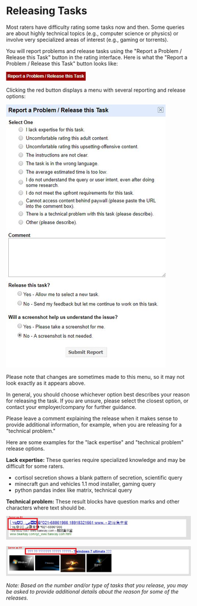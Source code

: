 # Releasing Tasks

Most raters have difficulty rating some tasks now and then. Some queries are about highly technical topics (e.g., computer science or physics) or involve very specialized areas of interest (e.g., gaming or torrents).

You will report problems and release tasks using the "Report a Problem / Release this Task" button in the rating interface. Here is what the "Report a Problem / Release this Task" button looks like:

![](../images/img850.jpg)

Clicking the red button displays a menu with several reporting and release options:

![](../images/img851.jpg)

Please note that changes are sometimes made to this menu, so it may not look exactly as it appears above.

In general, you should choose whichever option best describes your reason for releasing the task. If you are unsure, please select the closest option, or contact your employer/company for further guidance.

Please leave a comment explaining the release when it makes sense to provide additional information, for example, when you are releasing for a "technical problem."

Here are some examples for the "lack expertise" and "technical problem" release options.

**Lack expertise:** These queries require specialized knowledge and may be difficult for some raters.

- <span class="query">cortisol secretion shows a blank pattern of secretion</span>, scientific query
- <span class="query">minecraft gun and vehicles 1.1 mod installer</span>, gaming query
- <span class="query">python pandas index like matrix</span>, technical query

**Technical problem:** These result blocks have question marks and other characters where text should be.

![](../images/img853.jpg)

![](../images/img854.jpg)

*Note: Based on the number and/or type of tasks that you release, you may be asked to provide additional details about the reason for some of the releases.*
